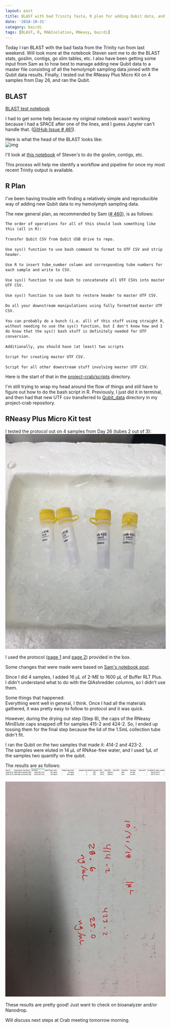 ```yaml
---
layout: post
title: BLAST with bad Trinity fasta, R plan for adding Qubit data, and Testing out RNeasy Plus Mirco Kit
date: '2018-10-31'
category: bairdi
tags: [BLAST, R, RNAIsolation, RNeasy, bairdi]
---
```

Today I ran BLAST with the bad fasta from the Trinity run from last weekend. Will look more at the notebook Steven sent me to do the BLAST stats, goslim, contigs, go slim tables, etc. I also have been getting some input from Sam as to how best to manage adding new Qubit data to a master file consisting of all the hemolymph sampling data joined with the Qubit data results. Finally, I tested out the RNeasy Plus Micro Kit on 4 samples from Day 26, and ran the Qubit. 

## BLAST
[BLAST test notebook](https://github.com/fish546-2018/grace-Cbairdi-transcriptome/blob/master/notebooks/20181025-blast-Cbairdi_swiss-prot.ipynb)

I had to get some help because my original notebook wasn't working because I had a SPACE after one of the lines, and I guess Jupyter can't handle that. ([GitHub Issue # 461](https://github.com/RobertsLab/resources/issues/461)). 

Here is what the head of the BLAST looks like:     
![img](https://user-images.githubusercontent.com/14934314/47821580-65b63f00-dd1e-11e8-9b4c-3a79ecde4508.png)

I'll look at [this notebook](https://github.com/sr320/nb-2018/blob/master/C_virginica/83-blast-2-slim.ipynb) of Steven's to do the goslim, contigs, etc. 

This process will help me identify a workflow and pipeline for once my most recent Trinity output is available.

## R Plan
I've been having trouble with finding a relatively simple and reproducible way of adding new Qubit data to my hemolymph sampling data. 

The new general plan, as recommended by Sam ([# 460](https://github.com/RobertsLab/resources/issues/460)), is as follows:    
```
The order of operations for all of this should look something like this (all in R):

Transfer Qubit CSV from Qubit USB drive to repo.

Use sys() function to use bash command to format to UTF CSV and strip header.

Use R to insert tube_number column and corresponding tube numbers for each sample and write to CSV.

Use sys() function to use bash to concatenate all UTF CSVs into master UTF CSV.

Use sys() function to use bash to restore header to master UTF CSV.

Do all your downstream manipulations using fully formatted master UTF CSV.

You can probably do a bunch (i.e. all) of this stuff using straight R, without needing to use the sys() function, but I don't know how and I do know that the sys() bash stuff is definitely needed for UTF conversion.

Additionally, you should have (at least) two scripts

Script for creating master UTF CSV.

Script for all other downstream stuff involving master UTF CSV.
```

Here is the start of that in the [project-crab/scripts](https://github.com/RobertsLab/project-crab/tree/master/scripts) directory. 

I'm still trying to wrap my head around the flow of things and still have to figure out how to do the bash script in R. Previously, I just did it in terminal, and then had that new UTF csv transferred to [Qubit_data](project-crab/tree/master/data/Qubit_data) directory in my project-crab repository.

## RNeasy Plus Micro Kit test

I tested the protocol out on 4 samples from Day 26 (tubes 2 out of 3):      
![img](../notebook-images/IMG_3993.JPG)

I used the protocol ([page 1](https://github.com/grace-ac/grace-ac.github.io/blob/master/notebook-images/IMG_3991%202.JPG) and [page 2](https://github.com/grace-ac/grace-ac.github.io/blob/master/notebook-images/IMG_3992.JPG)) provided in the box. 

Some changes that were made were based on [Sam's notebook post](http://onsnetwork.org/kubu4/2018/08/09/rna-isolation-quantificaiton-tanner-crab-hemolymph/). 

Since I did 4 samples, I added 16 µL of 2-ME to 1600 µL of Buffer RLT Plus.     
I didn't understand what to do with the QIAshredder columns, so I didn't use them.

Some things that happened:    
Everything went well in general, I think. Once I had all the materials gathered, it was pretty easy to follow to protocol and it was quick.

However, during the drying out step (Step 8), the caps of the RNeasy MiniElute caps snapped off for samples 415-2 and 424-2. So, I ended up tossing them for the final step because the lid of the 1.5mL collection tube didn't fit. 

I ran the Qubit on the two samples that made it: 414-2 and 423-2.    
The samples were eluted in 14 µL of RNAse-free water, and I used 1µL of the samples two quantify on the qubit. 

The results are as follows:   
![img](../notebook-images/Screen%20Shot%202018-10-31%20at%206.16.11%20PM.png)

![img](../notebook-images/IMG_4002.JPG)

These results are pretty good! Just want to check on bioanalyzer and/or Nanodrop.

Will discuss next steps at Crab meeting tomorrow morning. 


